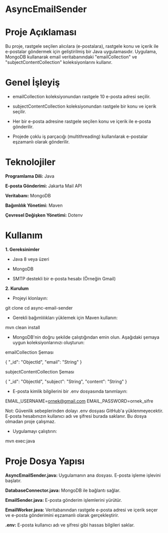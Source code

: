 # AsyncEmailSender

# Proje Açıklaması

Bu proje, rastgele seçilen alıcılara (e-postalara), rastgele konu ve içerik ile e-postalar göndermek için geliştirilmiş bir Java uygulamasıdır. Uygulama, MongoDB kullanarak email veritabanındaki "emailCollection" ve "subjectContentCollection" koleksiyonlarını kullanır.

# Genel İşleyiş

* emailCollection koleksiyonundan rastgele 10 e-posta adresi seçilir.

* subjectContentCollection koleksiyonundan rastgele bir konu ve içerik seçilir.

* Her bir e-posta adresine rastgele seçilen konu ve içerik ile e-posta gönderilir.

* Projede çoklu iş parçacığı (multithreading) kullanılarak e-postalar eşzamanlı olarak gönderilir.

# Teknolojiler

**Programlama Dili:** Java

**E-posta Gönderimi:** Jakarta Mail API

**Veritabanı:** MongoDB

**Bağımlılık Yönetimi:** Maven

**Çevresel Değişken Yönetimi:** Dotenv

# Kullanım

**1. Gereksinimler**

* Java 8 veya üzeri

* MongoDB

* SMTP destekli bir e-posta hesabı (Örneğin Gmail)

**2. Kurulum**

* Projeyi klonlayın:

git clone <repository-link>
cd async-email-sender

* Gerekli bağımlılıkları yüklemek için Maven kullanın:

mvn clean install

* MongoDB'nin doğru şekilde çalıştığından emin olun. Aşağıdaki şemaya uygun koleksiyonlarınızı oluşturun:

emailCollection Şeması

{
  "_id": "ObjectId",
  "email": "String"
}

subjectContentCollection Şeması

{
  "_id": "ObjectId",
  "subject": "String",
  "content": "String"
}

* E-posta kimlik bilgilerini bir .env dosyasında tanımlayın:

EMAIL_USERNAME=ornek@gmail.com
EMAIL_PASSWORD=ornek_sifre

Not: Güvenlik sebeplerinden dolayı .env dosyası GitHub'a yüklenmeyecektir. E-posta hesabınızın kullanıcı adı ve şifresi burada saklanır. Bu dosya olmadan proje çalışmaz.

* Uygulamayı çalıştırın:

mvn exec:java

# Proje Dosya Yapısı

**AsyncEmailSender.java:** Uygulamanın ana dosyası. E-posta işleme işlevini başlatır.

**DatabaseConnector.java:** MongoDB ile bağlantı sağlar.

**EmailSender.java:** E-posta gönderim işlemlerini yürütür.

**EmailWorker.java:** Veritabanından rastgele e-posta adresi ve içerik seçer ve e-posta gönderimini eşzamanlı olarak gerçekleştirir.

**.env:** E-posta kullanıcı adı ve şifresi gibi hassas bilgileri saklar. 



